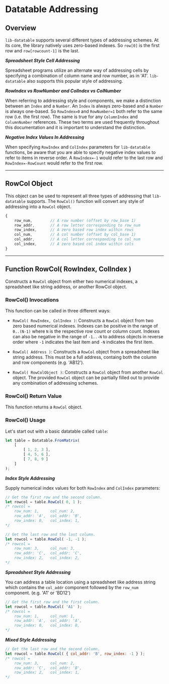 
# Datatable Addressing

## Overview

`lib-datatable` supports several different types of addressing schemes.
At its core, the library natively uses zero-based indexes.
So `row[0]` is the first row and `row[rowcount-1]` is the last.

***Spreadsheet Style Cell Addressing***

Spreadsheet programs utilize an alternate way of addressing cells by
specifying a combination of column name and row number, as in 'A1'.
`lib-datatable` also supports this popular style of addressing.

***RowIndex vs RowNumber and ColIndex vs ColNumber***

When referring to addressing style and components, we make a distinction
between an `Index` and a `Number`.
An `Index` is always zero-based and a `Number` is always one-based.
So `RowIndex=0` and `RowNumber=1` both refer to the same row (i.e. the first row).
The same is true for any `ColumnIndex` and `ColumnNumber` references.
These two terms are used frequently throughout this documentation and it
is important to understand the distinction.

***Negative Index Values In Addressing***

When specifying `RowIndex` and `ColIndex` parameters for `lib-datatable`
functions, be aware that you are able to specify negative index values
to refer to items in reverse order.
A `RowIndex=-1` would refer to the last row and `RowIndex=-RowCount` would
refer to the first row.


---------------------------------------------------------------------


## RowCol Object

This object can be used to represent all three types of addressing that `lib-datatable` supports.
The `RowCol()` function will convert any style of addressing into a `RowCol` object.

```javascript
{
	row_num,        // A row number (offset by row_base 1)
	row_addr,       // A row letter corresponding to row_num
	row_index,      // A zero based row index within rows
	col_num,        // A col number (offset by col_base 1)
	col_addr,       // A col letter corresponding to col_num
	col_index,      // A zero based col index within cols
}

```


---------------------------------------------------------------------


## Function RowCol( RowIndex, ColIndex )

Constructs a `RowCol` object from either two numerical indexes,
a spreadsheet like string address, or another RowCol object.


### RowCol() Invocations

This function can be called in three different ways:

- `RowCol( RowIndex, ColIndex )`: Constructs a `RowCol` object from
	two zero based numerical indexes.
	Indexes can be positive in the range of `0..(N-1)` where `N`
	is the respective row count or column count.
	Indexes can also be negative in the range of `-1..-N` to address
	objects in reverse order where `-1` indicates the last item and
	`-N` indicates the first item.

- `RowCol( Address )`: Constructs a `RowCol` object from a spreadsheet
	like string address. This must be a full address, containg both the
	column and row components (e.g. 'AB12').

- `RowCol( RowColObject )`: Constructs a `RowCol` object from another
	`RowCol` object.
	The provided `RowCol` object can be partially filled out to provide
	any combination of addressing schemes.


### RowCol() Return Value

This function returns a `RowCol` object.


### RowCol() Usage

Let's start out with a basic datatable called `table`:
```javascript
let table = Datatable.FromMatrix( 
	[
		[ 1, 2, 3 ],
		[ 4, 5, 6 ],
		[ 7, 8, 9 ]
	]
);
```

***Index Style Addressing***

Supply numerical index values for both `RowIndex` and `ColIndex` parameters:

```javascript
// Get the first row and the second column.
let rowcol = table.RowCol( 0, 1 );
/* rowcol =
	row_num: 1,     col_num: 2,
	row_addr: 'A',  col_addr: 'B',
	row_index: 0,   col_index: 1,
*/

// Get the last row and the last column.
let rowcol = table.RowCol( -1, -1 );
/* rowcol =
	row_num: 3,     col_num: 3,
	row_addr: 'C',  col_addr: 'C',
	row_index: 2,   col_index: 2,
*/
```

***Spreadsheet Style Addressing***

You can address a table location using a spreadsheet like address string
which contains the `col_addr` component followed by the `row_num` component.
(e.g. 'A1' or 'BD12')

```javascript
// Get the first row and the first column.
let rowcol = table.RowCol( 'A1' );
/* rowcol =
	row_num: 1,     col_num: 1,
	row_addr: 'A',  col_addr: 'A',
	row_index: 0,   col_index: 0,
*/
```

***Mixed Style Addressing***

```javascript
// Get the last row and the second column.
let rowcol = table.RowCol( { col_addr: 'B', row_index: -1 } );
/* rowcol =
	row_num: 3,     col_num: 2,
	row_addr: 'C',  col_addr: 'B',
	row_index: 2,   col_index: 1,
*/
```

